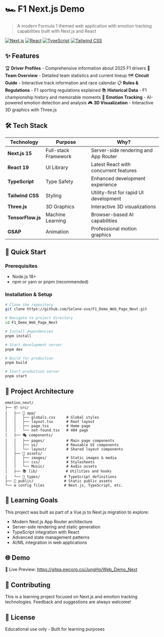 # 🏎️ F1 Next.js Demo

> A modern Formula 1 themed web application with emotion tracking capabilities built with Next.js and React

[![Next.js](https://img.shields.io/badge/Next.js-000000?style=flat&logo=next.js&logoColor=white)](https://nextjs.org/)
[![React](https://img.shields.io/badge/React-61DAFB?style=flat&logo=react&logoColor=black)](https://reactjs.org/)
[![TypeScript](https://img.shields.io/badge/TypeScript-3178C6?style=flat&logo=typescript&logoColor=white)](https://www.typescriptlang.org/)
[![Tailwind CSS](https://img.shields.io/badge/Tailwind_CSS-38B2AC?style=flat&logo=tailwind-css&logoColor=white)](https://tailwindcss.com/)

## ✨ Features

🏆 **Driver Profiles** - Comprehensive information about 2025 F1 drivers
🏁 **Team Overview** - Detailed team statistics and current lineup
🗺️ **Circuit Guide** - Interactive track information and race calendar
📋 **Rules & Regulations** - F1 sporting regulations explained
📚 **Historical Data** - F1 championship history and memorable moments
🧠 **Emotion Tracking** - AI-powered emotion detection and analysis
🎮 **3D Visualization** - Interactive 3D graphics with Three.js

## 🛠️ Tech Stack

| Technology | Purpose | Why? |
|------------|---------|------|
| **Next.js 15** | Full-stack Framework | Server-side rendering and App Router |
| **React 19** | UI Library | Latest React with concurrent features |
| **TypeScript** | Type Safety | Enhanced development experience |
| **Tailwind CSS** | Styling | Utility-first for rapid UI development |
| **Three.js** | 3D Graphics | Interactive 3D visualizations |
| **TensorFlow.js** | Machine Learning | Browser-based AI capabilities |
| **GSAP** | Animation | Professional motion graphics |

## 🚀 Quick Start

### Prerequisites
- Node.js 18+
- npm or yarn or pnpm (recommended)

### Installation & Setup

```bash
# Clone the repository
git clone https://github.com/Selene-ovo/F1_Demo_Web_Page_Next.git

# Navigate to project directory
cd F1_Demo_Web_Page_Next

# Install dependencies
pnpm install

# Start development server
pnpm dev

# Build for production
pnpm build

# Start production server
pnpm start
```

## 📁 Project Architecture

```
emotion_next/
├── 📦 src/
│   ├── 🎯 app/
│   │   ├── globals.css     # Global styles
│   │   ├── layout.tsx      # Root layout
│   │   ├── page.tsx        # Home page
│   │   └── not-found.tsx   # 404 page
│   ├── 🎭 components/
│   │   ├── pages/          # Main page components
│   │   ├── ui/             # Reusable UI components
│   │   └── layout/         # Shared layout components
│   ├── 🎨 assets/
│   │   ├── images/         # Static images & media
│   │   ├── css/            # Stylesheets
│   │   └── Music/          # Audio assets
│   ├── 📚 lib/             # Utilities and hooks
│   └── 🔷 types/           # TypeScript definitions
├── 🔧 public/              # Static public assets
└── ⚙️ config files         # Next.js, TypeScript, etc.
```

## 🎯 Learning Goals

This project was built as part of a Vue.js to Next.js migration to explore:
- Modern Next.js App Router architecture
- Server-side rendering and static generation
- TypeScript integration with React
- Advanced state management patterns
- AI/ML integration in web applications

## 🌐 Demo

🔗 Live Preview: https://gitea.ewcorp.co/JungHo/Web_Demo_Next

## 🤝 Contributing

This is a learning project focused on Next.js and emotion tracking technologies. Feedback and suggestions are always welcome!

## 📄 License

Educational use only - Built for learning purposes
